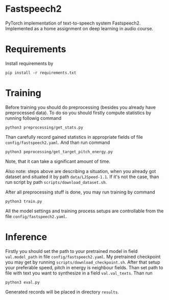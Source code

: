 Fastspeech2
===========
PyTorch implementation of text-to-speech system Fastspeech2. 
Implemented as a home assignment on deep learning in audio course.

Requirements
================

Install requirements by

``pip install -r requirements.txt``

Training
=========

Before training you should do preprocessing (besides you already have preprocessed data).
To do so you should firstly compute statistics by running followig command

``python3 preprocessing/get_stats.py``

Than carefully record gained statistics in appropriate fields of file `config/fastspeech2.yaml`. 
And than run command

``python3 peprocessing/get_target_pitch_energy.py``

Note, that it can take a significant amount of time.

Also note: steps above are describing a situation, when you already
got dataset and situated it by path `data/LJSpeed-1.1`. If it's not the case,
than run script by path `scripts/download_dataset.sh`.

After all preprocessing stuff is done, you may run training by command

``python3 train.py``

All the model settings and training process setups are controllable from the file `config/fastspeech2.yaml`.

Inference
==========

Firstly you should set the path to your pretrained model in field
`val.model_path` in file `config/fastspeech2.yaml`. My pretrained checkpoint you may 
get by running `scripts/download_checkpoint.sh`. After that setup your
preferable speed, pitch in energy is neighbour fields. Than set path to
file with text you want to synthesize in a field `val.val_texts`. Than
run

``python3 eval.py``

Generated records will be placed in directory `results`.

